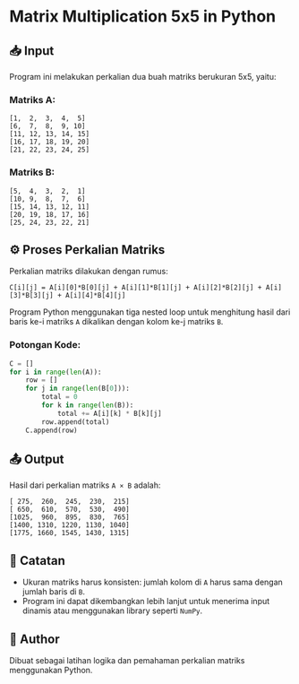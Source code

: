 
# Matrix Multiplication 5x5 in Python

## 📥 Input

Program ini melakukan perkalian dua buah matriks berukuran 5x5, yaitu:

### Matriks A:
```
[1,  2,  3,  4,  5]
[6,  7,  8,  9, 10]
[11, 12, 13, 14, 15]
[16, 17, 18, 19, 20]
[21, 22, 23, 24, 25]
```

### Matriks B:
```
[5,  4,  3,  2,  1]
[10, 9,  8,  7,  6]
[15, 14, 13, 12, 11]
[20, 19, 18, 17, 16]
[25, 24, 23, 22, 21]
```

## ⚙️ Proses Perkalian Matriks

Perkalian matriks dilakukan dengan rumus:

```
C[i][j] = A[i][0]*B[0][j] + A[i][1]*B[1][j] + A[i][2]*B[2][j] + A[i][3]*B[3][j] + A[i][4]*B[4][j]
```

Program Python menggunakan tiga nested loop untuk menghitung hasil dari baris ke-i matriks `A` dikalikan dengan kolom ke-j matriks `B`.

### Potongan Kode:
```python
C = []
for i in range(len(A)):
    row = []
    for j in range(len(B[0])):
        total = 0
        for k in range(len(B)):
            total += A[i][k] * B[k][j]
        row.append(total)
    C.append(row)
```

## 📤 Output

Hasil dari perkalian matriks `A × B` adalah:

```
[ 275,  260,  245,  230,  215]
[ 650,  610,  570,  530,  490]
[1025,  960,  895,  830,  765]
[1400, 1310, 1220, 1130, 1040]
[1775, 1660, 1545, 1430, 1315]
```

## 📌 Catatan

- Ukuran matriks harus konsisten: jumlah kolom di `A` harus sama dengan jumlah baris di `B`.
- Program ini dapat dikembangkan lebih lanjut untuk menerima input dinamis atau menggunakan library seperti `NumPy`.

## 🧠 Author

Dibuat sebagai latihan logika dan pemahaman perkalian matriks menggunakan Python.
